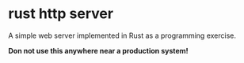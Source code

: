 # rust http server

A simple web server implemented in Rust as a programming exercise.

**Don not use this anywhere near a production system!**

